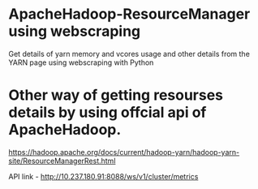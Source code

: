 # ApacheHadoop-ResourceManager using webscraping
Get details of yarn memory and vcores usage and other details from the YARN page using webscraping with Python

# Other way of getting resourses details by using offcial api of ApacheHadoop.
https://hadoop.apache.org/docs/current/hadoop-yarn/hadoop-yarn-site/ResourceManagerRest.html

API link - http://10.237.180.91:8088/ws/v1/cluster/metrics

